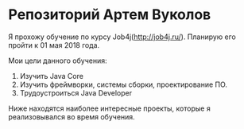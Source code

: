 # Репозиторий Артем Вуколов

Я прохожу обучение по курсу Job4j(http://job4j.ru/). Планирую его пройти к 01 мая 2018 года.

Мои цели данного обучения:

1. Изучить Java Core
2. Изучить фреймворки, системы сборки, проектирование ПО. 
3. Трудоустроиться Java Developer

Ниже находятся наиболее интересные проекты, которые я реализовывался во время обучения.
